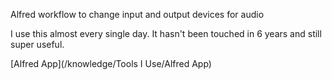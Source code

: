 Alfred workflow to change input and output devices for audio

I use this almost every single day. It hasn't been touched in 6 years and still super useful.

[Alfred App](/knowledge/Tools I Use/Alfred App)